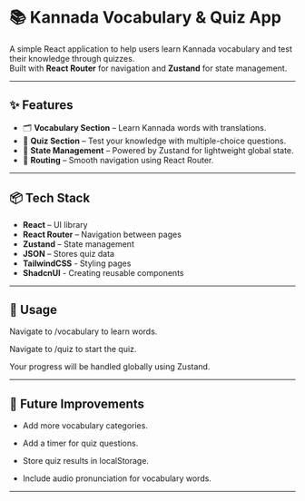# 📚 Kannada Vocabulary & Quiz App

A simple React application to help users learn Kannada vocabulary and test their knowledge through quizzes.  
Built with **React Router** for navigation and **Zustand** for state management.

---

## ✨ Features
- 🗂 **Vocabulary Section** – Learn Kannada words with translations.
- 📝 **Quiz Section** – Test your knowledge with multiple-choice questions.
- 🚀 **State Management** – Powered by Zustand for lightweight global state.
- 🔄 **Routing** – Smooth navigation using React Router.

---

## 📦 Tech Stack
- **React** – UI library
- **React Router** – Navigation between pages
- **Zustand** – State management
- **JSON** – Stores quiz data
- **TailwindCSS** - Styling pages
- **ShadcnUI** - Creating reusable components
---

## 🚀 Usage
Navigate to /vocabulary to learn words.

Navigate to /quiz to start the quiz.

Your progress will be handled globally using Zustand.

---

## 📌 Future Improvements
- Add more vocabulary categories.

- Add a timer for quiz questions.

- Store quiz results in localStorage.

- Include audio pronunciation for vocabulary words.

 ---

